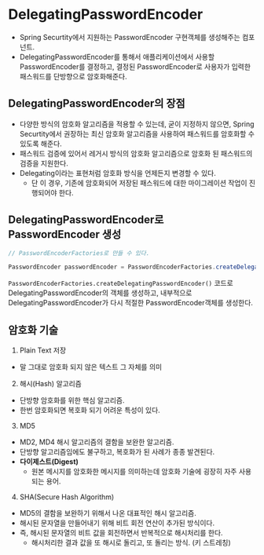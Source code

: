 # DelegatingPasswordEncoder
* Spring Securtity에서 지원하는 PasswordEncoder 구현객체를 생성해주는 컴포넌트.
* DelegatingPasswordEncoder를 통해서 애플리케이션에서 사용할 PasswordEncoder를 결정하고, 결정된 PasswordEncoder로 사용자가 입력한 패스워드를 단방향으로 암호화해준다.


## DelegatingPasswordEncoder의 장점
* 다양한 방식의 암호화 알고리즘을 적용할 수 있는데, 굳이 지정하지 않으면, Spring Securtity에서 권장하는 최신 암호화 알고리즘을 사용하여 패스워드를 암호화할 수 있도록 해준다.
* 패스워드 검증에 있어서 레거시 방식의 암호화 알고리즘으로 암호화 된 패스워드의 검증을 지원한다.
* Delegating이라는 표현처럼 암호화 방식을 언제든지 변경할 수 있다.
  * 단 이 경우, 기존에 암호화되어 저장된 패스워드에 대한 마이그레이션 작업이 진행되어야 한다.

## DelegatingPasswordEncoder로 PasswordEncoder 생성
```java
// PasswordEncoderFactories로 만들 수 있다.

PasswordEncoder passwordEncoder = PasswordEncoderFactories.createDelegatingPasswordEncoder();
```
 
`PasswordEncoderFactories.createDelegatingPasswordEncoder()` 코드로 DelegatingPasswordEncoder의 객체를 생성하고, 내부적으로 DelegatingPasswordEncoder가 다시 적절한 PasswordEncoder객체를 생성한다.



## 암호화 기술
1. Plain Text 저장
  * 말 그대로 암호화 되지 않은 텍스트 그 자체를 의미
2. 해시(Hash) 알고리즘
  * 단방향 암호화를 위한 핵심 알고리즘.
  * 한번 암호화되면 복호화 되기 어려운 특성이 있다.
3. MD5
  * MD2, MD4 해시 알고리즘의 결함을 보완한 알고리즘.
  * 단방향 알고리즘임에도 불구하고, 복호화가 된 사례가 종종 발견된다.
  * **다이제스트(Digest)**
    * 원본 메시지를 암호화한 메시지를 의미하는데 암호화 기술에 굉장히 자주 사용되는 용어.

4. SHA(Secure Hash Algorithm)
  * MD5의 결함을 보완하기 위해서 나온 대표적인 해시 알고리즘.
  * 해시된 문자열을 만들어내기 위해 비트 회전 연산이 추가된 방식이다.
  * 즉, 해시된 문자열의 비트 값을 회전하면서 반복적으로 해시처리를 한다.
    * 해시처리한 결과 값을 또 해시로 돌리고, 또 돌리는 방식. (키 스트레칭)
   
